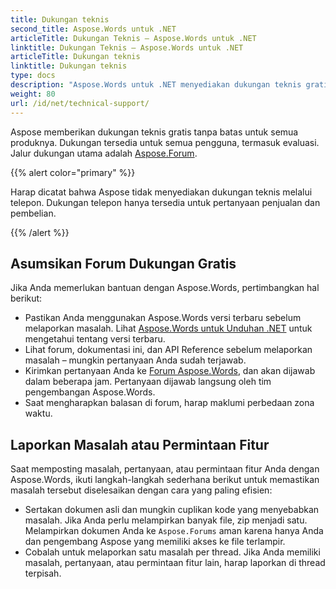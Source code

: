 ```yaml
---
title: Dukungan teknis
second_title: Aspose.Words untuk .NET
articleTitle: Dukungan Teknis – Aspose.Words untuk .NET
linktitle: Dukungan Teknis – Aspose.Words untuk .NET
articleTitle: Dukungan teknis
linktitle: Dukungan teknis
type: docs
description: "Aspose.Words untuk .NET menyediakan dukungan teknis gratis yang tersedia untuk semua pengguna. Silakan laporkan pertanyaan, masalah, atau permintaan fitur Anda menggunakan Forum Dukungan Gratis Aspose."
weight: 80
url: /id/net/technical-support/
---
```


Aspose memberikan dukungan teknis gratis tanpa batas untuk semua produknya. Dukungan tersedia untuk semua pengguna, termasuk evaluasi. Jalur dukungan utama adalah [Aspose.Forum](https://forum.aspose.com/c/words/8).

{{% alert color="primary" %}}

Harap dicatat bahwa Aspose tidak menyediakan dukungan teknis melalui telepon. Dukungan telepon hanya tersedia untuk pertanyaan penjualan dan pembelian.

{{% /alert %}}

## Asumsikan Forum Dukungan Gratis

Jika Anda memerlukan bantuan dengan Aspose.Words, pertimbangkan hal berikut:

* Pastikan Anda menggunakan Aspose.Words versi terbaru sebelum melaporkan masalah. Lihat [Aspose.Words untuk Unduhan .NET](https://www.nuget.org/packages/Aspose.Words/) untuk mengetahui tentang versi terbaru.
* Lihat forum, dokumentasi ini, dan API Reference sebelum melaporkan masalah – mungkin pertanyaan Anda sudah terjawab.
* Kirimkan pertanyaan Anda ke [Forum Aspose.Words](https://forum.aspose.com/c/words/8), dan akan dijawab dalam beberapa jam. Pertanyaan dijawab langsung oleh tim pengembangan Aspose.Words.
* Saat mengharapkan balasan di forum, harap maklumi perbedaan zona waktu.

## Laporkan Masalah atau Permintaan Fitur

Saat memposting masalah, pertanyaan, atau permintaan fitur Anda dengan Aspose.Words, ikuti langkah-langkah sederhana berikut untuk memastikan masalah tersebut diselesaikan dengan cara yang paling efisien:

* Sertakan dokumen asli dan mungkin cuplikan kode yang menyebabkan masalah. Jika Anda perlu melampirkan banyak file, zip menjadi satu. Melampirkan dokumen Anda ke `Aspose.Forums` aman karena hanya Anda dan pengembang Aspose yang memiliki akses ke file terlampir.
* Cobalah untuk melaporkan satu masalah per thread. Jika Anda memiliki masalah, pertanyaan, atau permintaan fitur lain, harap laporkan di thread terpisah.
